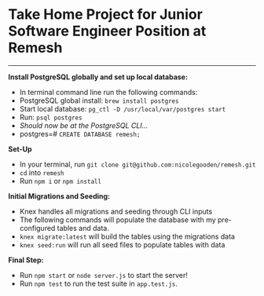 # Take Home Project for Junior Software Engineer Position at Remesh

---
**Install PostgreSQL globally and set up local database:**

* In terminal command line run the following commands:
* PostgreSQL global install: `brew install postgres` 
* Start local database: `pg_ctl -D /usr/local/var/postgres start`
* Run: `psql postgres`
* *Should now be at the PostgreSQL CLI...*
* postgres=# `CREATE DATABASE remesh;`

**Set-Up**

* In your terminal, run `git clone git@github.com:nicolegooden/remesh.git`
* `cd` into `remesh`
* Run `npm i` or `npm install`

**Initial Migrations and Seeding:**

* Knex handles all migrations and seeding through CLI inputs
* The following commands will populate the database with my pre-configured tables and data.
* `knex migrate:latest` will build the tables using the migrations data
* `knex seed:run` will run all seed files to populate tables with data

**Final Step:**
* Run `npm start` or `node server.js` to start the server!
* Run `npm test` to run the test suite in `app.test.js`.




